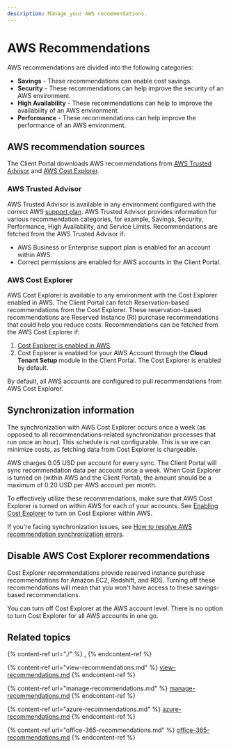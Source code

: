 ```yaml
---
description: Manage your AWS recommendations.
---
```


# AWS Recommendations

AWS recommendations are divided into the following categories:

* **Savings** - These recommendations can enable cost savings.
* **Security** - These recommendations can help improve the security of an AWS environment.
* **High Availability** - These recommendations can help to improve the availability of an AWS environment.
* **Performance** - These recommendations can help improve the performance of an AWS environment.

## AWS recommendation sources <a href="#aws-recommendation-sync-sources" id="aws-recommendation-sync-sources"></a>

The Client Portal downloads AWS recommendations from [AWS Trusted Advisor](https://aws.amazon.com/premiumsupport/technology/trusted-advisor/) and [AWS Cost Explorer](https://aws.amazon.com/aws-cost-management/aws-cost-explorer/).

### AWS Trusted Advisor

AWS Trusted Advisor is available in any environment configured with the correct AWS [support plan](https://aws.amazon.com/premiumsupport/plans/). AWS Trusted Advisor provides information for various recommendation categories, for example, Savings, Security, Performance, High Availability, and Service Limits. Recommendations are fetched from the AWS Trusted Advisor if:

* AWS Business or Enterprise support plan is enabled for an account within AWS.&#x20;
* Correct permissions are enabled for AWS accounts in the Client Portal.&#x20;

### AWS Cost Explorer <a href="#aws-cost-explorer" id="aws-cost-explorer"></a>

AWS Cost Explorer is available to any environment with the Cost Explorer enabled in AWS. The Client Portal can fetch Reservation-based recommendations from the Cost Explorer. These reservation-based recommendations are Reserved Instance (RI) purchase recommendations that could help you reduce costs. Recommendations can be fetched from the AWS Cost Explorer if:

1. [Cost Explorer is enabled in AWS](https://docs.aws.amazon.com/cost-management/latest/userguide/ce-enable.html).
2. Cost Explorer is enabled for your AWS Account through the **Cloud Tenant Setup** module in the Client Portal. The Cost Explorer is enabled by default.

By default, all AWS accounts are configured to pull recommendations from AWS Cost Explorer.

## Synchronization information

The synchronization with AWS Cost Explorer occurs once a week (as opposed to all recommendations-related synchronization processes that run once an hour). This schedule is not configurable. This is so we can minimize costs, as fetching data from Cost Explorer is chargeable.&#x20;

AWS charges 0.05 USD per account for every sync. The Client Portal will sync recommendation data per account once a week. When Cost Explorer is turned on (within AWS and the Client Portal), the amount should be a maximum of 0.20 USD per AWS account per month.

To effectively utilize these recommendations, make sure that AWS Cost Explorer is turned on within AWS for each of your accounts. See [Enabling Cost Explorer](https://docs.aws.amazon.com/awsaccountbilling/latest/aboutv2/ce-enable.html) to turn on Cost Explorer within AWS.

If you're facing synchronization issues, see [How to resolve AWS recommendation synchronization errors](../../../help-and-support/faqs/how-do-i-resolve-aws-recommendation-errors.md).&#x20;

## Disable AWS Cost Explorer recommendations

Cost Explorer recommendations provide reserved instance purchase recommendations for Amazon EC2, Redshift, and RDS. Turning off these recommendations will mean that you won't have access to these savings-based recommendations.

You can turn off Cost Explorer at the AWS account level. There is no option to turn Cost Explorer for all AWS accounts in one go.&#x20;

## Related topics

{% content-ref url="./" %}
[.](./)
{% endcontent-ref %}

{% content-ref url="view-recommendations.md" %}
[view-recommendations.md](view-recommendations.md)
{% endcontent-ref %}

{% content-ref url="manage-recommendations.md" %}
[manage-recommendations.md](manage-recommendations.md)
{% endcontent-ref %}

{% content-ref url="azure-recommendations.md" %}
[azure-recommendations.md](azure-recommendations.md)
{% endcontent-ref %}

{% content-ref url="office-365-recommendations.md" %}
[office-365-recommendations.md](office-365-recommendations.md)
{% endcontent-ref %}
